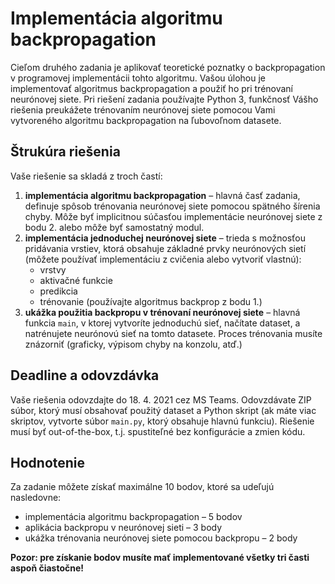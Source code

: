 # Implementácia algoritmu backpropagation

Cieľom druhého zadania je aplikovať teoretické poznatky o backpropagation v programovej implementácii tohto algoritmu. Vašou úlohou je implementovať algoritmus backpropagation a použiť ho pri trénovaní neurónovej siete. Pri riešení zadania používajte Python 3, funkčnosť Vášho riešenia preukážete trénovaním neurónovej siete pomocou Vami vytvoreného algoritmu backpropagation na ľubovoľnom datasete.

## Štrukúra riešenia
Vaše riešenie sa skladá z troch častí:

1. **implementácia algoritmu backpropagation** – hlavná časť zadania, definuje spôsob trénovania neurónovej siete pomocou spätného šírenia chyby. Môže byť implicitnou súčasťou implementácie neurónovej siete z bodu 2. alebo môže byť samostatný modul.
2. **implementácia jednoduchej neurónovej siete** – trieda s možnosťou pridávania vrstiev, ktorá obsahuje základné prvky neurónových sietí (môžete používať implementáciu z cvičenia alebo vytvoriť vlastnú):
    * vrstvy
    * aktivačné funkcie
    * predikcia
    * trénovanie (používajte algoritmus backprop z bodu 1.)
3. **ukážka použitia backpropu v trénovaní neurónovej siete** – hlavná funkcia `main`, v ktorej vytvoríte jednoduchú sieť, načítate dataset, a natrénujete neurónovú sieť na tomto datasete. Proces trénovania musíte znázorniť (graficky, výpisom chyby na konzolu, atď.)

## Deadline a odovzdávka
Vaše riešenia odovzdajte do 18. 4. 2021 cez MS Teams. Odovzdávate ZIP súbor, ktorý musí obsahovať použitý dataset a Python skript (ak máte viac skriptov, vytvorte súbor `main.py`, ktorý obsahuje hlavnú funkciu). Riešenie musí byť out-of-the-box, t.j. spustiteľné bez konfigurácie a zmien kódu.

## Hodnotenie
Za zadanie môžete získať maximálne 10 bodov, ktoré sa udeľujú nasledovne:

* implementácia algoritmu backpropagation – 5 bodov
* aplikácia backpropu v neurónovej sieti – 3 body
* ukážka trénovania neurónovej siete pomocou backpropu – 2 body

**Pozor: pre získanie bodov musíte mať implementované všetky tri časti aspoň čiastočne!**

